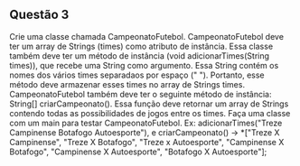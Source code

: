 ## Questão 3

Crie uma classe chamada CampeonatoFutebol. CampeonatoFutebol deve ter um array de Strings (times) como atributo de instância. Essa classe também deve ter um método de instância (void adicionarTimes(String times)), que recebe uma String como argumento. Essa String contém os nomes dos vários times separadaos por espaço (" "). Portanto, esse método deve armazenar esses times no array de Strings times. CampeonatoFutebol também deve ter o seguinte método de instância: String[] criarCampeonato(). Essa função deve retornar um array de Strings contendo todas as possibilidades de jogos entre os times. Faça uma classe com um main para testar CampeonatoFutebol. Ex: adicionarTimes("Treze Campinense Botafogo Autoesporte"), e criarCampeonato() → *["Treze X Campinense", "Treze X Botafogo", "Treze x Autoesporte", "Campinense X Botafogo", "Campinense X Autoesporte", "Botafogo X Autoesporte"];